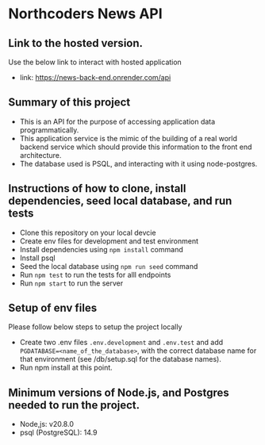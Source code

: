 # Northcoders News API

## Link to the hosted version.

Use the below link to interact with hosted application

- link: https://news-back-end.onrender.com/api

## Summary of this project

- This is an API for the purpose of accessing application data programmatically.
- This application service is the mimic of the building of a real world backend service which should provide this information to the front end architecture.
- The database used is PSQL, and interacting with it using node-postgres.

## Instructions of how to clone, install dependencies, seed local database, and run tests

- Clone this repository on your local devcie
- Create env files for development and test environment
- Install dependencies using `npm install` command
- Install psql
- Seed the local database using `npm run seed` command
- Run `npm test` to run the tests for alll endpoints
- Run `npm start` to run the server

## Setup of env files

Please follow below steps to setup the project locally

- Create two .env files `.env.development` and `.env.test` and add `PGDATABASE=<name_of_the_database>`, with the correct database name for that environment (see /db/setup.sql for the database names).
- Run npm install at this point.

## Minimum versions of Node.js, and Postgres needed to run the project.

- Node,js: v20.8.0
- psql (PostgreSQL): 14.9
